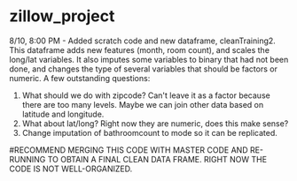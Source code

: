 # zillow_project

8/10, 8:00 PM - Added scratch code and new dataframe, cleanTraining2. This dataframe adds new features (month, room count), and scales the long/lat variables. It also imputes some variables to binary that had not been done, and changes the type of several variables that should be factors or numeric.
A few outstanding questions: 
1) What should we do with zipcode? Can't leave it as a factor because there are too many levels. Maybe we can join other data based on latitude and longitude. 
2) What about lat/long? Right now they are numeric, does this make sense?
3) Change imputation of bathroomcount to mode so it can be replicated. 

#RECOMMEND MERGING THIS CODE WITH MASTER CODE AND RE-RUNNING TO OBTAIN A FINAL CLEAN DATA FRAME. RIGHT NOW THE CODE IS NOT WELL-ORGANIZED.
